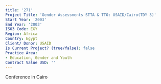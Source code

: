 ```yaml
---
title: '271'
Project Title: 'Gender Assessments STTA & TTO: USAID/Cairo(TDY 3)'
Start Year: '2003'
End Year: '2003'
ISO3 Code: EGY
Region: Africa
Country: Egypt
Client/ Donor: USAID
Is Current Project? (true/false): false
Practice Area:
- Education, Gender and Youth
Contract Value USD: ''
---
```


Conference in Cairo